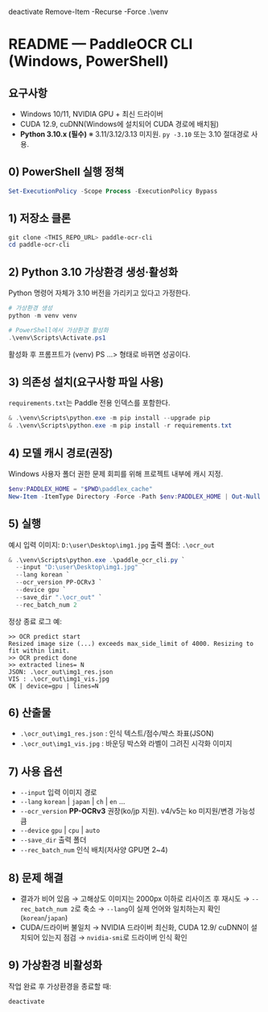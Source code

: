 deactivate
Remove-Item -Recurse -Force .\venv

# README — PaddleOCR CLI (Windows, PowerShell)

## 요구사항

* Windows 10/11, NVIDIA GPU + 최신 드라이버
* CUDA 12.9, cuDNN(Windows에 설치되어 CUDA 경로에 배치됨)
* **Python 3.10.x (필수)**
  ※ 3.11/3.12/3.13 미지원. `py -3.10` 또는 3.10 절대경로 사용.

## 0) PowerShell 실행 정책

```powershell
Set-ExecutionPolicy -Scope Process -ExecutionPolicy Bypass
```

## 1) 저장소 클론

```powershell
git clone <THIS_REPO_URL> paddle-ocr-cli
cd paddle-ocr-cli
```
## 2) Python 3.10 가상환경 생성·활성화

Python 명령어 자체가 3.10 버전을 가리키고 있다고 가정한다.
```powershell
# 가상환경 생성
python -m venv venv

# PowerShell에서 가상환경 활성화
.\venv\Scripts\Activate.ps1
```

활성화 후 프롬프트가 (venv) PS ...> 형태로 바뀌면 성공이다.

## 3) 의존성 설치(요구사항 파일 사용)

`requirements.txt`는 Paddle 전용 인덱스를 포함한다.

```powershell
& .\venv\Scripts\python.exe -m pip install --upgrade pip
& .\venv\Scripts\python.exe -m pip install -r requirements.txt
```

## 4) 모델 캐시 경로(권장)

Windows 사용자 폴더 권한 문제 회피를 위해 프로젝트 내부에 캐시 지정.

```powershell
$env:PADDLEX_HOME = "$PWD\paddlex_cache"
New-Item -ItemType Directory -Force -Path $env:PADDLEX_HOME | Out-Null
```

## 5) 실행

예시 입력 이미지: `D:\user\Desktop\img1.jpg`
출력 폴더: `.\ocr_out`

```powershell
& .\venv\Scripts\python.exe .\paddle_ocr_cli.py `
  --input "D:\user\Desktop\img1.jpg" `
  --lang korean `
  --ocr_version PP-OCRv3 `
  --device gpu `
  --save_dir ".\ocr_out" `
  --rec_batch_num 2
```

정상 종료 로그 예:

```
>> OCR predict start
Resized image size (...) exceeds max_side_limit of 4000. Resizing to fit within limit.
>> OCR predict done
>> extracted lines= N
JSON: .\ocr_out\img1_res.json
VIS : .\ocr_out\img1_vis.jpg
OK | device=gpu | lines=N
```

## 6) 산출물

* `.\ocr_out\img1_res.json` : 인식 텍스트/점수/박스 좌표(JSON)
* `.\ocr_out\img1_vis.jpg` : 바운딩 박스와 라벨이 그려진 시각화 이미지

## 7) 사용 옵션

* `--input` 입력 이미지 경로
* `--lang` `korean` | `japan` | `ch` | `en` …
* `--ocr_version` **PP-OCRv3** 권장(ko/jp 지원). v4/v5는 ko 미지원/변경 가능성 큼
* `--device` `gpu` | `cpu` | `auto`
* `--save_dir` 출력 폴더
* `--rec_batch_num` 인식 배치(저사양 GPU면 2~4)

## 8) 문제 해결

* 결과가 비어 있음
  → 고해상도 이미지는 2000px 이하로 리사이즈 후 재시도
  → `--rec_batch_num 2`로 축소
  → `--lang`이 실제 언어와 일치하는지 확인(`korean`/`japan`)
* CUDA/드라이버 불일치
  → NVIDIA 드라이버 최신화, CUDA 12.9/ cuDNN이 설치되어 있는지 점검
  → `nvidia-smi`로 드라이버 인식 확인

## 9) 가상환경 비활성화

작업 완료 후 가상환경을 종료할 때:
```powershell
deactivate
```
